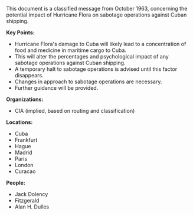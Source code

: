 This document is a classified message from October 1963, concerning the potential impact of Hurricane Flora on sabotage operations against Cuban shipping.

**Key Points:**

*   Hurricane Flora's damage to Cuba will likely lead to a concentration of food and medicine in maritime cargo to Cuba.
*   This will alter the percentages and psychological impact of any sabotage operations against Cuban shipping.
*   A temporary halt to sabotage operations is advised until this factor disappears.
*   Changes in approach to sabotage operations are necessary.
*   Further guidance will be provided.

**Organizations:**

*   CIA (implied, based on routing and classification)

**Locations:**

*   Cuba
*   Frankfurt
*   Hague
*   Madrid
*   Paris
*   London
*   Curacao

**People:**

*   Jack Dolency
*   Fitzgerald
*   Alan H. Dulles
